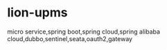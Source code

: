 # lion-upms
micro service,spring boot,spring cloud,spring alibaba cloud,dubbo,sentinel,seata,oauth2,gateway
